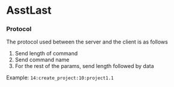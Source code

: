 # AsstLast

### Protocol

The protocol used between the server and the client is as follows

1) Send length of command
2) Send command name
3) For the rest of the params, send length followed by data

Example:
`14:create_project:10:project1.1`